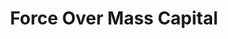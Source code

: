 ---
layout: firm_page
title: "Force Over Mass Capital"
id: "fomcap.com"
permalink: "/forceovermasscapitalfomcap.com/"
website: "https://fomcap.com"
offices: "London (United Kingdom)"
investment_stages: "Seed, Series A, Series B"
portfolio_companies: "Apaleo, Adclear, Barte, SentientSports, Payflow, martee ai, Artificial Labs, Banxware, SuperFi, CUR8"
portfolio_link: "https://fomcap.com/portfolio"
investment_markets: "Fintech, AI, SaaS, B2B, Financial Services, Information Technology"
founded_year: "2013"
description: "Force Over Mass is a venture capital firm that reinvents venture capital by leveraging technology to support exceptional founders and implement financial re-engineering. They focus on delivering consistent superior returns to investors and are unique in their ability to serve a diverse clientele."
linkedin: "https://www.linkedin.com/company/force-over-mass-capital"
twitter: "https://twitter.com/fomcap"
instagram: ""
team_page: ""
investor_type: "Venture Capital"
crunchbase: "https://www.crunchbase.com/organization/force-over-mass-capital"
pitchbook: "https://pitchbook.com/profiles/investor/108166-06"

# SEO Optimization
meta_title: "Force Over Mass Capital - VC Firm - projectstartups.com"
meta_description: "Force Over Mass Capital, Force Over Mass is a venture capital firm that reinvents venture capital by leveraging technology to support exceptional founders and implement financ..."
meta_keywords: "Force Over Mass Capital, Fintech, AI, SaaS, B2B, Financial Services, Information Technology, VC firm, venture capital, startup investor, projectstartups.com"
canonical_url: "https://vc.projectstartups.com/forceovermasscapitalfomcap.com/"
---